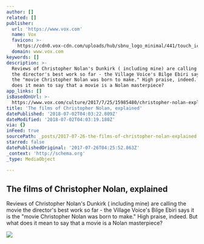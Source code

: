 ```yaml
---
author: []
related: []
publisher:
  url: 'https://www.vox.com'
  name: Vox
  favicon: >-
    https://cdn0.vox-cdn.com/uploads/hub/sbnu_logo_minimal/441/touch_icon_iphone_retina_1000_yellow.755.png
  domain: www.vox.com
keywords: []
description: >-
  Reviews of Christopher Nolan's Dunkirk ( including mine) are calling the movie
  the director's best work so far - the Village Voice's Bilge Ebiri says it is
  the "movie Christopher Nolan was born to make." High praise, indeed. But what
  does it mean to say that a movie is a Nolan masterpiece?
app_links: []
isBasedOnUrl: >-
  https://www.vox.com/culture/2017/7/25/15985480/christopher-nolan-explained-dunkirk-inception-dark-knight
title: 'The films of Christopher Nolan, explained'
datePublished: '2018-07-02T04:03:22.809Z'
dateModified: '2018-07-02T04:03:19.180Z'
via: {}
inFeed: true
sourcePath: _posts/2017-07-26-the-films-of-christopher-nolan-explained.md
starred: false
datePublishedOriginal: '2017-07-26T04:25:52.863Z'
_context: 'http://schema.org'
_type: MediaObject

---
```

<article style=""><h1>The films of Christopher Nolan, explained</h1><p>Reviews of Christopher Nolan's Dunkirk ( including mine) are calling the movie the director's best work so far - the Village Voice's Bilge Ebiri says it is the "movie Christopher Nolan was born to make." High praise, indeed. But what does it mean to say that a movie is a Nolan masterpiece?</p><img src="https://cdn.vox-cdn.com/uploads/chorus_asset/file/8909627/nolan_bane.jpg" /></article>